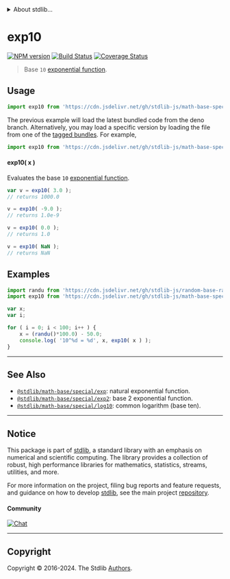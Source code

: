 <!--

@license Apache-2.0

Copyright (c) 2022 The Stdlib Authors.

Licensed under the Apache License, Version 2.0 (the "License");
you may not use this file except in compliance with the License.
You may obtain a copy of the License at

   http://www.apache.org/licenses/LICENSE-2.0

Unless required by applicable law or agreed to in writing, software
distributed under the License is distributed on an "AS IS" BASIS,
WITHOUT WARRANTIES OR CONDITIONS OF ANY KIND, either express or implied.
See the License for the specific language governing permissions and
limitations under the License.

-->


<details>
  <summary>
    About stdlib...
  </summary>
  <p>We believe in a future in which the web is a preferred environment for numerical computation. To help realize this future, we've built stdlib. stdlib is a standard library, with an emphasis on numerical and scientific computation, written in JavaScript (and C) for execution in browsers and in Node.js.</p>
  <p>The library is fully decomposable, being architected in such a way that you can swap out and mix and match APIs and functionality to cater to your exact preferences and use cases.</p>
  <p>When you use stdlib, you can be absolutely certain that you are using the most thorough, rigorous, well-written, studied, documented, tested, measured, and high-quality code out there.</p>
  <p>To join us in bringing numerical computing to the web, get started by checking us out on <a href="https://github.com/stdlib-js/stdlib">GitHub</a>, and please consider <a href="https://opencollective.com/stdlib">financially supporting stdlib</a>. We greatly appreciate your continued support!</p>
</details>

# exp10

[![NPM version][npm-image]][npm-url] [![Build Status][test-image]][test-url] [![Coverage Status][coverage-image]][coverage-url] <!-- [![dependencies][dependencies-image]][dependencies-url] -->

> Base `10` [exponential function][exponential-function].



<section class="usage">

## Usage

```javascript
import exp10 from 'https://cdn.jsdelivr.net/gh/stdlib-js/math-base-special-exp10@deno/mod.js';
```
The previous example will load the latest bundled code from the deno branch. Alternatively, you may load a specific version by loading the file from one of the [tagged bundles](https://github.com/stdlib-js/math-base-special-exp10/tags). For example,

```javascript
import exp10 from 'https://cdn.jsdelivr.net/gh/stdlib-js/math-base-special-exp10@v0.2.3-deno/mod.js';
```

#### exp10( x )

Evaluates the base `10` [exponential function][exponential-function].

```javascript
var v = exp10( 3.0 );
// returns 1000.0

v = exp10( -9.0 );
// returns 1.0e-9

v = exp10( 0.0 );
// returns 1.0

v = exp10( NaN );
// returns NaN
```

</section>

<!-- /.usage -->

<section class="examples">

## Examples

<!-- eslint no-undef: "error" -->

```javascript
import randu from 'https://cdn.jsdelivr.net/gh/stdlib-js/random-base-randu@deno/mod.js';
import exp10 from 'https://cdn.jsdelivr.net/gh/stdlib-js/math-base-special-exp10@deno/mod.js';

var x;
var i;

for ( i = 0; i < 100; i++ ) {
    x = (randu()*100.0) - 50.0;
    console.log( '10^%d = %d', x, exp10( x ) );
}
```

</section>

<!-- /.examples -->

<!-- C interface documentation. -->



<!-- Section for related `stdlib` packages. Do not manually edit this section, as it is automatically populated. -->

<section class="related">

* * *

## See Also

-   <span class="package-name">[`@stdlib/math-base/special/exp`][@stdlib/math/base/special/exp]</span><span class="delimiter">: </span><span class="description">natural exponential function.</span>
-   <span class="package-name">[`@stdlib/math-base/special/exp2`][@stdlib/math/base/special/exp2]</span><span class="delimiter">: </span><span class="description">base 2 exponential function.</span>
-   <span class="package-name">[`@stdlib/math-base/special/log10`][@stdlib/math/base/special/log10]</span><span class="delimiter">: </span><span class="description">common logarithm (base ten).</span>

</section>

<!-- /.related -->

<!-- Section for all links. Make sure to keep an empty line after the `section` element and another before the `/section` close. -->


<section class="main-repo" >

* * *

## Notice

This package is part of [stdlib][stdlib], a standard library with an emphasis on numerical and scientific computing. The library provides a collection of robust, high performance libraries for mathematics, statistics, streams, utilities, and more.

For more information on the project, filing bug reports and feature requests, and guidance on how to develop [stdlib][stdlib], see the main project [repository][stdlib].

#### Community

[![Chat][chat-image]][chat-url]

---

## Copyright

Copyright &copy; 2016-2024. The Stdlib [Authors][stdlib-authors].

</section>

<!-- /.stdlib -->

<!-- Section for all links. Make sure to keep an empty line after the `section` element and another before the `/section` close. -->

<section class="links">

[npm-image]: http://img.shields.io/npm/v/@stdlib/math-base-special-exp10.svg
[npm-url]: https://npmjs.org/package/@stdlib/math-base-special-exp10

[test-image]: https://github.com/stdlib-js/math-base-special-exp10/actions/workflows/test.yml/badge.svg?branch=v0.2.3
[test-url]: https://github.com/stdlib-js/math-base-special-exp10/actions/workflows/test.yml?query=branch:v0.2.3

[coverage-image]: https://img.shields.io/codecov/c/github/stdlib-js/math-base-special-exp10/main.svg
[coverage-url]: https://codecov.io/github/stdlib-js/math-base-special-exp10?branch=main

<!--

[dependencies-image]: https://img.shields.io/david/stdlib-js/math-base-special-exp10.svg
[dependencies-url]: https://david-dm.org/stdlib-js/math-base-special-exp10/main

-->

[chat-image]: https://img.shields.io/gitter/room/stdlib-js/stdlib.svg
[chat-url]: https://app.gitter.im/#/room/#stdlib-js_stdlib:gitter.im

[stdlib]: https://github.com/stdlib-js/stdlib

[stdlib-authors]: https://github.com/stdlib-js/stdlib/graphs/contributors

[umd]: https://github.com/umdjs/umd
[es-module]: https://developer.mozilla.org/en-US/docs/Web/JavaScript/Guide/Modules

[deno-url]: https://github.com/stdlib-js/math-base-special-exp10/tree/deno
[deno-readme]: https://github.com/stdlib-js/math-base-special-exp10/blob/deno/README.md
[umd-url]: https://github.com/stdlib-js/math-base-special-exp10/tree/umd
[umd-readme]: https://github.com/stdlib-js/math-base-special-exp10/blob/umd/README.md
[esm-url]: https://github.com/stdlib-js/math-base-special-exp10/tree/esm
[esm-readme]: https://github.com/stdlib-js/math-base-special-exp10/blob/esm/README.md
[branches-url]: https://github.com/stdlib-js/math-base-special-exp10/blob/main/branches.md

[exponential-function]: https://en.wikipedia.org/wiki/Exponential_function

<!-- <related-links> -->

[@stdlib/math/base/special/exp]: https://github.com/stdlib-js/math-base-special-exp/tree/deno

[@stdlib/math/base/special/exp2]: https://github.com/stdlib-js/math-base-special-exp2/tree/deno

[@stdlib/math/base/special/log10]: https://github.com/stdlib-js/math-base-special-log10/tree/deno

<!-- </related-links> -->

</section>

<!-- /.links -->
